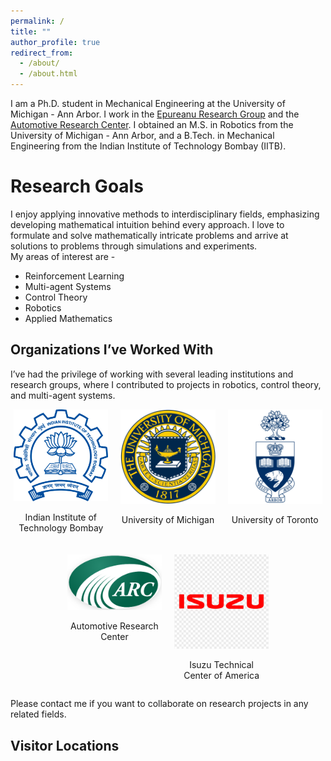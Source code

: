 ```yaml
---
permalink: /
title: ""
author_profile: true
redirect_from: 
  - /about/
  - /about.html
---
```


I am a Ph.D. student in Mechanical Engineering at the University of Michigan - Ann Arbor. I work in the [Epureanu Research Group](https://epureanu.engin.umich.edu/) and the [Automotive Research Center](https://arc.engin.umich.edu/). I obtained an M.S. in Robotics from the University of Michigan - Ann Arbor, and a B.Tech. in Mechanical Engineering from the Indian Institute of Technology Bombay (IITB).

Research Goals
===
I enjoy applying innovative methods to interdisciplinary fields, emphasizing developing mathematical intuition behind every approach. I love to formulate and solve mathematically intricate problems and arrive at solutions to problems through simulations and experiments. <br>
My areas of interest are -

<ul>
  <li>Reinforcement Learning</li> 
  <li> Multi-agent Systems </li>   
  <li> Control Theory </li>
  <li> Robotics </li>
  <li> Applied Mathematics </li>
</ul>

## Organizations I’ve Worked With

I’ve had the privilege of working with several leading institutions and research groups, where I contributed to projects in robotics, control theory, and multi-agent systems.

<div style="display: flex; flex-wrap: wrap; justify-content: center; gap: 20px;">
  <!-- IIT Bombay -->
  <div style="width: 30%; text-align: center;">
    <img src="/images/iitb.png" alt="IIT Bombay" style="width: 100%; height: auto;">
    <p>Indian Institute of Technology Bombay</p>
  </div>

  <!-- University of Michigan -->
  <div style="width: 30%; text-align: center;">
    <img src="/images/umich.png" alt="University of Michigan" style="width: 100%; height: auto;">
    <p>University of Michigan</p>
  </div>

  <!-- University of Toronto -->
  <div style="width: 30%; text-align: center;">
    <img src="/images/uoft.png" alt="University of Toronto" style="width: 100%; height: auto;">
    <p>University of Toronto</p>
  </div>

  <!-- Automotive Research Center -->
  <div style="width: 30%; text-align: center;">
    <img src="/images/arc.png" alt="ARC" style="width: 100%; height: auto;">
    <p>Automotive Research Center</p>
  </div>

  <!-- Isuzu Technical Center of America -->
  <div style="width: 30%; text-align: center;">
    <img src="/images/isuzu.png" alt="ITCA" style="width: 100%; height: auto;">
    <p>Isuzu Technical Center of America</p>
  </div>

  </div>
</div>


Please contact me if you want to collaborate on research projects in any related fields.


<h2>Visitor Locations</h2>
<div style="text-align: center;">
  <div style="width: 200px; height: 300px; margin: auto;">
    <script type='text/javascript' id='clustrmaps' src='//cdn.clustrmaps.com/map_v2.js?cl=080808&w=a&t=tt&d=0htbO1aW3-I8XHiS_BNNqtV-BaMFOWnlRk40-OGO_R0&co=ffffff&cmo=3acc3a&cmn=ff5353&ct=808080'></script>
  </div>
</div>
